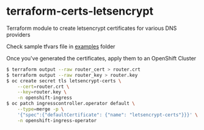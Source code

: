 # terraform-certs-letsencrypt

Terraform module to create letsencrypt certificates for various DNS providers

Check sample tfvars file in [examples](https://github.com/ncolon/terraform-certs-letsencrypt/tree/main/examples) folder

Once you've generated the certificates, apply them to an OpenShift Cluster

```bash
$ terraform output --raw router_cert > router.crt
$ terraform output --raw router_key > router.key
$ oc create secret tls letsencrypt-certs \
    --cert=router.crt \
    --key=router.key \
    -n openshift-ingress
$ oc patch ingresscontroller.operator default \
    --type=merge -p \
    '{"spec":{"defaultCertificate": {"name": "letsencrypt-certs"}}}' \
    -n openshift-ingress-operator
```
